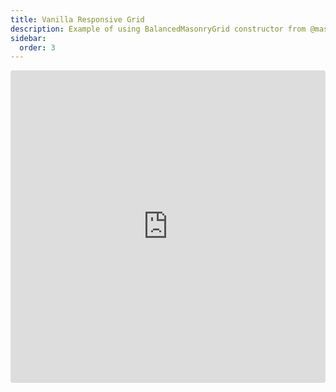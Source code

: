 ```yaml
---
title: Vanilla Responsive Grid
description: Example of using BalancedMasonryGrid constructor from @masonry-grid/vanilla with CSS media queries
sidebar:
  order: 3
---
```


<iframe
  src="https://stackblitz.com/github/TrigenSoftware/masonry-grid/tree/main/examples/vanilla-media-query?embed=1&file=main.js&view=preview"
  style="width: 100%; height: 500px; border: 0; border-radius: 4px; overflow: hidden;"
  title="Masonry Grid - Vanilla Media Query Example"
  allow="accelerometer; ambient-light-sensor; camera; encrypted-media; geolocation; gyroscope; hid; microphone; midi; payment; usb; vr; xr-spatial-tracking"
  sandbox="allow-forms allow-modals allow-popups allow-presentation allow-same-origin allow-scripts"
></iframe>
